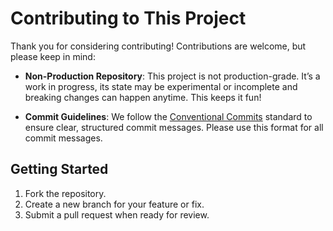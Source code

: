 
Contributing to This Project
====

Thank you for considering contributing! Contributions are welcome, but please keep in mind:

- **Non-Production Repository**: This project is not production-grade. It’s a
work in progress, its state may be experimental or incomplete and breaking
changes can happen anytime. This keeps it fun!
  
- **Commit Guidelines**: We follow the [Conventional Commits](https://www.conventionalcommits.org) standard to ensure clear, structured commit messages. Please use this format for all commit messages.

Getting Started
----

1. Fork the repository.
2. Create a new branch for your feature or fix.
3. Submit a pull request when ready for review.

